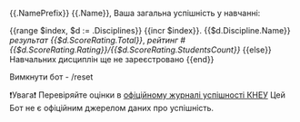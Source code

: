 {{.NamePrefix}} {{.Name}}, Ваша загальна успішність у навчанні:

{{range $index, $d := .Disciplines}}
{{incr $index}}. {{$d.Discipline.Name}}
     *результат {{$d.ScoreRating.Total}}*, _рейтинг #{{$d.ScoreRating.Rating}}/{{$d.ScoreRating.StudentsCount}}_
{{else}}
Навчальних дисциплін ще не зареєстровано
{{end}}

Вимкнути бот - /reset

❗Увага❗
Перевіряйте оцінки в [офіційному журналі успішності КНЕУ](https://cutt.ly/Dekanat)
Цей Бот не є офіційним джерелом даних про успішність.

